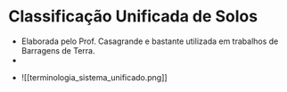 # Classificação Unificada de Solos

 - Elaborada pelo Prof. Casagrande e bastante utilizada em trabalhos de Barragens de Terra.
 - 
 * ![[terminologia_sistema_unificado.png]]